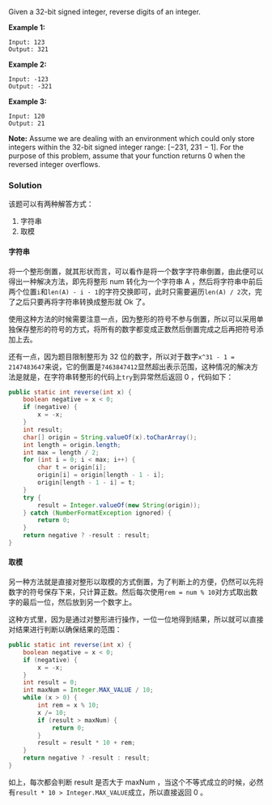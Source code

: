 Given a 32-bit signed integer, reverse digits of an integer.

**Example 1:**

```
Input: 123
Output: 321
```

**Example 2:**

```
Input: -123
Output: -321
```

**Example 3:**

```
Input: 120
Output: 21
```

**Note:**
Assume we are dealing with an environment which could only store integers within the 32-bit signed integer range: [−231,  231 − 1]. For the purpose of this problem, assume that your function returns 0 when the reversed integer overflows.

### Solution

该题可以有两种解答方式：

1.  字符串
2.  取模

#### 字符串

将一个整形倒置，就其形状而言，可以看作是将一个数字字符串倒置，由此便可以得出一种解决方法，即先将整形 num 转化为一个字符串 A ，然后将字符串中前后两个位置`i`和`len(A) - i - 1`的字符交换即可，此时只需要遍历`len(A) / 2`次，完了之后只要再将字符串转换成整形就 Ok 了。

使用这种方法的时候需要注意一点，因为整形的符号不参与倒置，所以可以采用单独保存整形的符号的方式，将所有的数字都变成正数然后倒置完成之后再把符号添加上去。

还有一点，因为题目限制整形为 32 位的数字，所以对于数字`x^31 - 1 = 2147483647`来说，它的倒置是`7463847412`显然超出表示范围，这种情况的解决方法是就是，在字符串转整形的代码上`try`到异常然后返回 0 ，代码如下：

```java
public static int reverse(int x) {
    boolean negative = x < 0;
    if (negative) {
        x = -x;
    }
    int result;
    char[] origin = String.valueOf(x).toCharArray();
    int length = origin.length;
    int max = length / 2;
    for (int i = 0; i < max; i++) {
        char t = origin[i];
        origin[i] = origin[length - 1 - i];
        origin[length - 1 - i] = t;
    }
    try {
        result = Integer.valueOf(new String(origin));
    } catch (NumberFormatException ignored) {
        return 0;
    }
    return negative ? -result : result;
}
```

#### 取模

另一种方法就是直接对整形以取模的方式倒置，为了判断上的方便，仍然可以先将数字的符号保存下来，只计算正数。然后每次使用`rem = num % 10`对方式取出数字的最后一位，然后放到另一个数字上。

这种方式里，因为是通过对整形进行操作，一位一位地得到结果，所以就可以直接对结果进行判断以确保结果的范围：

```java
public static int reverse(int x) {
    boolean negative = x < 0;
    if (negative) {
        x = -x;
    }
    int result = 0;
    int maxNum = Integer.MAX_VALUE / 10;
    while (x > 0) {
        int rem = x % 10;
        x /= 10;
        if (result > maxNum) {
            return 0;
        }
        result = result * 10 + rem;
    }
    return negative ? -result : result;
}
```

如上，每次都会判断 result 是否大于 maxNum ，当这个不等式成立的时候，必然有`result * 10 > Integer.MAX_VALUE`成立，所以直接返回 0 。